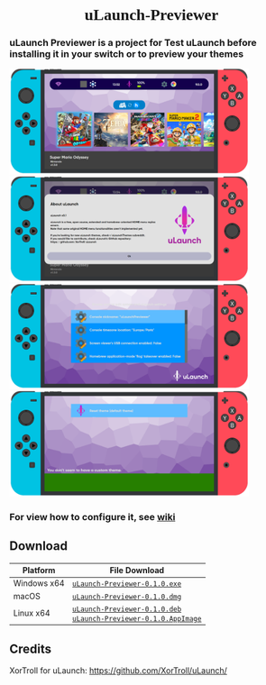 <h1 align="center" style="font-family: 'Font';">uLaunch-Previewer</h1>

<h3>uLaunch Previewer is a project for Test uLaunch before installing it in your switch or to preview your themes</h3>

<img src="screenshot/s1.png" width="425"/> <img src="screenshot/s2.png" width="425"/>
<img src="screenshot/s3.png" width="425"/> <img src="screenshot/s4.png" width="425"/>

### For view how to configure it, see [wiki](https://github.com/IcosaSwitch/uLaunch-Previewer/wiki)

## Download

| Platform | File Download |
| -------- | ---- |
| Windows x64 | [`uLaunch-Previewer-0.1.0.exe`](https://github.com/IcosaSwitch/uLaunch-Previewer/releases/download/v0.1/uLaunch-Previewer-0.1.0.exe) |
| macOS | [`uLaunch-Previewer-0.1.0.dmg`](https://github.com/IcosaSwitch/uLaunch-Previewer/releases/download/v0.1/uLaunch-Previewer-0.1.0.dmg) |
| Linux x64 | [`uLaunch-Previewer-0.1.0.deb`](https://github.com/IcosaSwitch/uLaunch-Previewer/releases/download/v0.1/uLaunch-Previewer-0.1.0.deb)<br>[`uLaunch-Previewer-0.1.0.AppImage`](https://github.com/IcosaSwitch/uLaunch-Previewer/releases/download/v0.1/uLaunch-Previewer-0.1.0.AppImage) |

## Credits

XorTroll for uLaunch: https://github.com/XorTroll/uLaunch/
